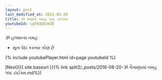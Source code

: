 ```yaml
---
layout: post
last_modified_at: 2021-03-29
title: ૐ ભણાવે નમહ ૧૦૮ ટાઈમ્સ
youtubeId: sqT03Q0JmZE
---
```

 
 
 ૐ હલધાન્ય નમહ  
 
 -  સુખ પેદા કરનાર કોણ છે 
 
  
 
  
 
 
 
 
 
 


{% include youtubePlayer.html id=page.youtubeId %}
 
[Next]({{ site.baseurl }}{% link  split2/_posts/2016-08-20-ૐ વૈખાણાયાં નમહ ૧૦૮ ટાઈમ્સ.md%})
 
